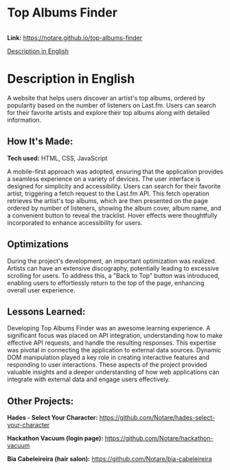 # Top Albums Finder

<img src="./img/repo-gif.gif" alt="">

**Link:** https://notare.github.io/top-albums-finder

[Description in English](#description-in-english)

# Description in English

A website that helps users discover an artist's top albums, ordered by popularity based on the number of listeners on Last.fm. Users can search for their favorite artists and explore their top albums along with detailed information.



## How It's Made:

**Tech used:** HTML, CSS, JavaScript

A mobile-first approach was adopted, ensuring that the application provides a seamless experience on a variety of devices. The user interface is designed for simplicity and accessibility. Users can search for their favorite artist, triggering a fetch request to the Last.fm API. This fetch operation retrieves the artist's top albums, which are then presented on the page ordered by number of listeners, showing the album cover, album name, and a convenient button to reveal the tracklist. Hover effects were thoughtfully incorporated to enhance accessibility for users.

## Optimizations

During the project's development, an important optimization was realized. Artists can have an extensive discography, potentially leading to excessive scrolling for users. To address this, a "Back to Top" button was introduced, enabling users to effortlessly return to the top of the page, enhancing overall user experience.

## Lessons Learned:

Developing Top Albums Finder was an awesome learning experience. A significant focus was placed on API integration, understanding how to make effective API requests, and handle the resulting responses. This expertise was pivotal in connecting the application to external data sources. Dynamic DOM manipulation played a key role in creating interactive features and responding to user interactions. These aspects of the project provided valuable insights and a deeper understanding of how web applications can integrate with external data and engage users effectively.

## Other Projects:

**Hades - Select Your Character:** https://github.com/Notare/hades-select-your-character

**Hackathon Vacuum (login page):** https://github.com/Notare/hackathon-vacuum

**Bia Cabeleireira (hair salon):** https://github.com/Notare/bia-cabeleireira
